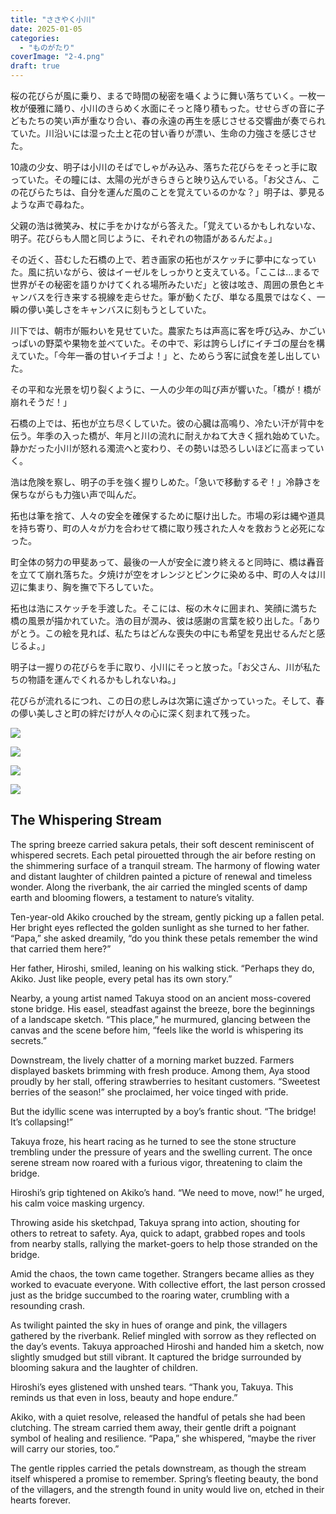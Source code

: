 ```yaml
---
title: "ささやく小川"
date: 2025-01-05
categories: 
  - "ものがたり"
coverImage: "2-4.png"
draft: true
---
```


桜の花びらが風に乗り、まるで時間の秘密を囁くように舞い落ちていく。一枚一枚が優雅に踊り、小川のきらめく水面にそっと降り積もった。せせらぎの音に子どもたちの笑い声が重なり合い、春の永遠の再生を感じさせる交響曲が奏でられていた。川沿いには湿った土と花の甘い香りが漂い、生命の力強さを感じさせた。

10歳の少女、明子は小川のそばでしゃがみ込み、落ちた花びらをそっと手に取っていた。その瞳には、太陽の光がきらきらと映り込んでいる。「お父さん、この花びらたちは、自分を運んだ風のことを覚えているのかな？」明子は、夢見るような声で尋ねた。

父親の浩は微笑み、杖に手をかけながら答えた。「覚えているかもしれないな、明子。花びらも人間と同じように、それぞれの物語があるんだよ。」

その近く、苔むした石橋の上で、若き画家の拓也がスケッチに夢中になっていた。風に抗いながら、彼はイーゼルをしっかりと支えている。「ここは…まるで世界がその秘密を語りかけてくれる場所みたいだ」と彼は呟き、周囲の景色とキャンバスを行き来する視線を走らせた。筆が動くたび、単なる風景ではなく、一瞬の儚い美しさをキャンバスに刻もうとしていた。

川下では、朝市が賑わいを見せていた。農家たちは声高に客を呼び込み、かごいっぱいの野菜や果物を並べていた。その中で、彩は誇らしげにイチゴの屋台を構えていた。「今年一番の甘いイチゴよ！」と、ためらう客に試食を差し出していた。

その平和な光景を切り裂くように、一人の少年の叫び声が響いた。「橋が！橋が崩れそうだ！」

石橋の上では、拓也が立ち尽くしていた。彼の心臓は高鳴り、冷たい汗が背中を伝う。年季の入った橋が、年月と川の流れに耐えかねて大きく揺れ始めていた。静かだった小川が怒れる濁流へと変わり、その勢いは恐ろしいほどに高まっていく。

浩は危険を察し、明子の手を強く握りしめた。「急いで移動するぞ！」冷静さを保ちながらも力強い声で叫んだ。

拓也は筆を捨て、人々の安全を確保するために駆け出した。市場の彩は縄や道具を持ち寄り、町の人々が力を合わせて橋に取り残された人々を救おうと必死になった。

町全体の努力の甲斐あって、最後の一人が安全に渡り終えると同時に、橋は轟音を立てて崩れ落ちた。夕焼けが空をオレンジとピンクに染める中、町の人々は川辺に集まり、胸を撫で下ろしていた。

拓也は浩にスケッチを手渡した。そこには、桜の木々に囲まれ、笑顔に満ちた橋の風景が描かれていた。浩の目が潤み、彼は感謝の言葉を絞り出した。「ありがとう。この絵を見れば、私たちはどんな喪失の中にも希望を見出せるんだと感じるよ。」

明子は一握りの花びらを手に取り、小川にそっと放った。「お父さん、川が私たちの物語を運んでくれるかもしれないね。」

花びらが流れるにつれ、この日の悲しみは次第に遠ざかっていった。そして、春の儚い美しさと町の絆だけが人々の心に深く刻まれて残った。

![](images/1-4-1024x585.png)

![](images/2-4-1024x585.png)

![](images/3-5-1024x585.png)

![](images/4-5-1024x585.png)

## **The Whispering Stream**

The spring breeze carried sakura petals, their soft descent reminiscent of whispered secrets. Each petal pirouetted through the air before resting on the shimmering surface of a tranquil stream. The harmony of flowing water and distant laughter of children painted a picture of renewal and timeless wonder. Along the riverbank, the air carried the mingled scents of damp earth and blooming flowers, a testament to nature’s vitality.

Ten-year-old Akiko crouched by the stream, gently picking up a fallen petal. Her bright eyes reflected the golden sunlight as she turned to her father. “Papa,” she asked dreamily, “do you think these petals remember the wind that carried them here?”

Her father, Hiroshi, smiled, leaning on his walking stick. “Perhaps they do, Akiko. Just like people, every petal has its own story.”

Nearby, a young artist named Takuya stood on an ancient moss-covered stone bridge. His easel, steadfast against the breeze, bore the beginnings of a landscape sketch. “This place,” he murmured, glancing between the canvas and the scene before him, “feels like the world is whispering its secrets.”

Downstream, the lively chatter of a morning market buzzed. Farmers displayed baskets brimming with fresh produce. Among them, Aya stood proudly by her stall, offering strawberries to hesitant customers. “Sweetest berries of the season!” she proclaimed, her voice tinged with pride.

But the idyllic scene was interrupted by a boy’s frantic shout. “The bridge! It’s collapsing!”

Takuya froze, his heart racing as he turned to see the stone structure trembling under the pressure of years and the swelling current. The once serene stream now roared with a furious vigor, threatening to claim the bridge.

Hiroshi’s grip tightened on Akiko’s hand. “We need to move, now!” he urged, his calm voice masking urgency.

Throwing aside his sketchpad, Takuya sprang into action, shouting for others to retreat to safety. Aya, quick to adapt, grabbed ropes and tools from nearby stalls, rallying the market-goers to help those stranded on the bridge.

Amid the chaos, the town came together. Strangers became allies as they worked to evacuate everyone. With collective effort, the last person crossed just as the bridge succumbed to the roaring water, crumbling with a resounding crash.

As twilight painted the sky in hues of orange and pink, the villagers gathered by the riverbank. Relief mingled with sorrow as they reflected on the day’s events. Takuya approached Hiroshi and handed him a sketch, now slightly smudged but still vibrant. It captured the bridge surrounded by blooming sakura and the laughter of children.

Hiroshi’s eyes glistened with unshed tears. “Thank you, Takuya. This reminds us that even in loss, beauty and hope endure.”

Akiko, with a quiet resolve, released the handful of petals she had been clutching. The stream carried them away, their gentle drift a poignant symbol of healing and resilience. “Papa,” she whispered, “maybe the river will carry our stories, too.”

The gentle ripples carried the petals downstream, as though the stream itself whispered a promise to remember. Spring’s fleeting beauty, the bond of the villagers, and the strength found in unity would live on, etched in their hearts forever.
